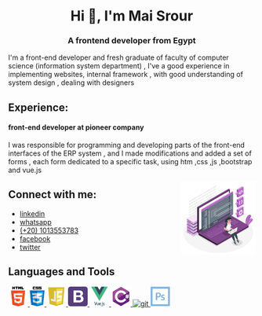 <h1 align="center">Hi 👋, I'm Mai Srour</h1>
<h3 align="center">A frontend developer from Egypt</h3>
<p>I'm a front-end developer and fresh graduate of faculty of computer science (information system department) , I've a good experience in implementing websites, internal framework , with good understanding of system design , dealing with designers </p>

## Experience:
<h4>front-end developer at pioneer company </h4>
<p>I was responsible for programming and developing parts of the front-end interfaces of the ERP system , and I made modifications and added a set of forms , each form dedicated to a specific task, using htm ,css ,js ,bootstrap and vue.js </p>
 <img src="/developer.png" align="right" width="30%"/>
 
## Connect with me:
<ul>
 <li>
  <a href="https://www.linkedin.com/in/mai-srour" target="_blank">linkedin</a>
 </li>
 <li>
  <a href="https://wa.me/01013553783" target="_blank">whatsapp</a>
 </li>
 <li>
  <a href="#">
   (+20) 1013553783</a>
 </li>
 <li>
  <a href="https://www.facebook.com/mai.srour.1"  target="_blank">facebook</a>
 </li>
  <li>
  <a href="https://twitter.com/mai__srour"  target="_blank">twitter</a>
  </li>   
 </ul>

## Languages and Tools
<p align="left"> 
  <a href="https://www.w3schools.com/html/" target="_blank" rel="noreferrer"> <img src="html5.png" alt="html" width="40" height="40"/> </a>
 <a href="https://www.w3schools.com/css/" target="_blank" rel="noreferrer"> <img src="CSS3.png" alt="css" width="30" height="40"/> </a>
 <a href="https://www.javascript.com/" target="_blank" rel="noreferrer"> <img src="javascript.png" alt="javascript" width="40" height="40"/> </a>
 <a href="https://getbootstrap.com/" target="_blank" rel="noreferrer"> <img src="bootstrap.png" alt="bootstrap" width="40" height="40"/> </a>
  <a href="https://vuejs.org/" target="_blank" rel="noreferrer"> <img src="https://raw.githubusercontent.com/devicons/devicon/master/icons/vuejs/vuejs-original-wordmark.svg" alt="vuejs" width="40" height="40"/> </a>
 <a href="https://www.w3schools.com/cs/" target="_blank" rel="noreferrer"> <img src="https://raw.githubusercontent.com/devicons/devicon/master/icons/csharp/csharp-original.svg" alt="csharp" width="40" height="40"/> </a>
 <a href="https://git-scm.com/" target="_blank" rel="noreferrer"> <img src="https://www.vectorlogo.zone/logos/git-scm/git-scm-icon.svg" alt="git" width="40" height="40"/> </a> 
 <a href="https://www.photoshop.com/en" target="_blank" rel="noreferrer"> <img src="https://raw.githubusercontent.com/devicons/devicon/master/icons/photoshop/photoshop-line.svg" alt="photoshop" width="40" height="40"/> </a> 
 
</p>
